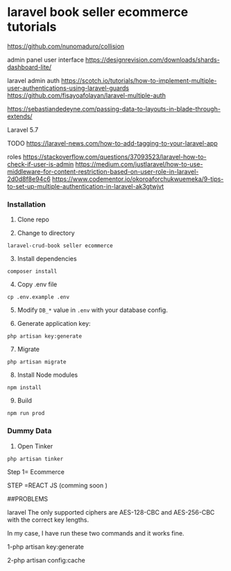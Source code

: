 # laravel book seller ecommerce tutorials


https://github.com/nunomaduro/collision

admin panel user interface
https://designrevision.com/downloads/shards-dashboard-lite/

laravel admin auth 
https://scotch.io/tutorials/how-to-implement-multiple-user-authentications-using-laravel-guards
https://github.com/fisayoafolayan/laravel-multiple-auth


https://sebastiandedeyne.com/passing-data-to-layouts-in-blade-through-extends/


Laravel 5.7 

TODO 
https://laravel-news.com/how-to-add-tagging-to-your-laravel-app

roles
https://stackoverflow.com/questions/37093523/laravel-how-to-check-if-user-is-admin
https://medium.com/justlaravel/how-to-use-middleware-for-content-restriction-based-on-user-role-in-laravel-2d0d8f8e94c6
https://www.codementor.io/okoroaforchukwuemeka/9-tips-to-set-up-multiple-authentication-in-laravel-ak3gtwjvt
### Installation

1. Clone repo

2. Change to directory

````
laravel-crud-book seller ecommerce 
````   

3. Install dependencies

````
composer install
````

4. Copy .env file

```
cp .env.example .env
```

5. Modify `DB_*` value in `.env` with your database config.

6. Generate application key:

````
php artisan key:generate
````

7. Migrate
````
php artisan migrate
````

8. Install Node modules
````
npm install
````

9. Build

````
npm run prod
````

### Dummy Data

1. Open Tinker

````
php artisan tinker
````


Step 1= Ecommerce 


STEP =REACT JS (comming soon )


##PROBLEMS 

laravel The only supported ciphers are AES-128-CBC and AES-256-CBC with the correct key lengths.

In my case, I have run these two commands and it works fine.

1-php artisan key:generate

2-php artisan config:cache

